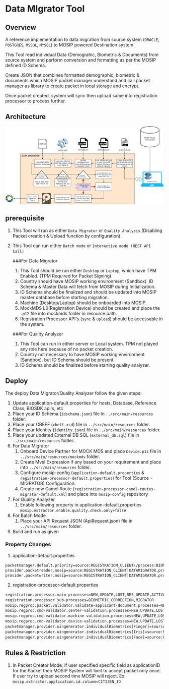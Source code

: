 <!--[![Maven Package upon a push](https://github.com/mosip/print/actions/workflows/push_trigger.yml/badge.svg?branch=release-1.2.0.1)](https://github.com/mosip/print/actions/workflows/push_trigger.yml)
[![Quality Gate Status](https://sonarcloud.io/api/project_badges/measure?branch=release-1.2.0.1&project=mosip_admin-services&id=mosip_admin-services&metric=alert_status)](https://sonarcloud.io/dashboard?branch=release-1.2.0.1&id=mosip_admin-services) -->
# Data MIgrator Tool
## Overview
A reference implementation to data migration from source system (`ORACLE`, `POSTGRES`, `MSSQL`, `MYSQL`) to MOSIP powered Destination system.

This Tool read individual Data (Demograhic, Biometric & Documents) from source system and perform conversion and formatting as per the MOSIP defined ID Schema.

Create JSON that combines formatted demographic, biometric & documents which MOSIP packet manager understand and call packet manager as library to create packet in local storage and encrypt.

Once packet created, system will sync then upload same into registration processor to process further.


## Architecture
![](docs/MIgration_Tool_Architecture.png)

## prerequisite
1. This Tool will run as either `Data Migrator` or `Quality Analysis` (Disabling Packet creation & Upload function by configuration).
2. This Tool can run either `Batch mode` or `Interactive mode (REST API Call)`

    ###For Data Migrator
    1. This Tool should be run either `Desktop` or `Laptop`, which have TPM Enabled. (TPM Required for Packet Signing)
    2. Country should have MOSIP working environment (Sandbox). ID Schema & Master Data will fetch from MOSIP during Initialization. 
    3. ID Schema should be finalized and should be updated into MOSIP master database before starting migration.
    4. Machine (Desktop/Laptop) should be onboarded into MOSIP.
    5. MockMDS L0(Registration Device) should be created and place the `.p12` file into mockmds folder in resource path. 
    6. Registration Processor API's (`sync` & `upload`) should be accessable in the system.
   
    ###For Quality Analyzer
    1. This Tool can run in either server or Local system. TPM not played any role here because of no packet creation.
    2. Country not necessary to have MOSIP working environment (Sandbox). but ID Schema should be present. 
    3. ID Schema should be finalized before starting quality analyzer.

<!--## Build and run (for developers)
Refer [Build and Run](docs/build-and-run.md). -->
    
## Deploy
The deploy Data Migrator/Quality Analyzer follow the given steps:

1. Update application-default.properties for hosts, Database, Reference Class, BIOSDK api's, etc
2. Place your ID Schema (`idschema.json`) file in `../src/main/resources` folder.
3. Place your CBEFF (`cbeff.xsd`) file in  `../src/main/resources` folder.
4. Place your Identity (`identity.json`) file in  `../src/main/resources` folder.
5. Place your updated External DB SQL (`external_db.sql`) file in  `../src/main/resources` folder.
6. For Data Migrator
   1. Onboard Device Partner for MOCK MDS and place `Device.p12` file in `../src/main/resources/mockmds` folder.
   2. Create Mvel Expression if any based on your requirement and place into `../src/main/resources` folder.
   3. Configure mosip-config (`application-default.properties` & `registration-processor-default.properties`) for Tool (Source = MIGRATOR) Configuration.
   4. Create new Camel Route (`registration-processor-camel-routes-migrator-default.xml`) and place into `mosip-config` repository
7. For Quality Analyzer
   1. Enable following property in application-default.properties
   `mosip.extractor.enable.quality.check.only=false`
8. For Batch Mode
   1. Place your API Request JSON (ApiRequest.json) file in `../src/main/resources` folder. 
9. Build and run as given <!-- [here](docs/build-and-run.md). -->

<!-- ## Configuration
Refer to the [configuration guide](docs/configuration.md).

## Test
Automated functaionl tests available in [Functional Tests repo](https://github.com/mosip/mosip-functional-tests).

## License
This project is licensed under the terms of [Mozilla Public License 2.0](LICENSE).
-->

### Property Changes
1. application-default.properties
```mosip.kernel.idobjectvalidator.mandatory-attributes.reg-processor.migrator=IDSchemaVersion
packetmanager.default.priority=source:REGISTRATION_CLIENT\/process:BIOMETRIC_CORRECTION|NEW|UPDATE|LOST,source:RESIDENT\/process:ACTIVATED|DEACTIVATED|RES_UPDATE|RES_REPRINT,source:OPENCRVS\/process:OPENCRVS_NEW,source:DATAMIGRATOR\/process:MIGRATOR
provider.packetreader.mosip=source:REGISTRATION_CLIENT|DATAMIGRATOR,process:NEW|UPDATE|LOST|BIOMETRIC_CORRECTION|MIGRATOR,classname:io.mosip.commons.packet.impl.PacketReaderImpl
provider.packetwriter.mosip=source:REGISTRATION_CLIENT|DATAMIGRATOR,process:NEW|UPDATE|LOST|BIOMETRIC_CORRECTION|MIGRATOR,classname:io.mosip.commons.packet.impl.PacketWriterImpl
```

2. registration-processor-default.properties
```camel.secure.active.flows.file.names=registration-processor-camel-routes-new-default.xml,registration-processor-camel-routes-update-default.xml,registration-processor-camel-routes-activate-default.xml,registration-processor-camel-routes-res-update-default.xml,registration-processor-camel-routes-deactivate-default.xml,registration-processor-camel-routes-lost-default.xml,registration-processor-camel-routes-res-reprint-default.xml,registration-processor-camel-routes-biometric-correction-default.xml,registration-processor-camel-routes-opencrvs_new-default.xml,registration-processor-camel-routes-migrator-default.xml
registration.processor.main-processes=NEW,UPDATE,LOST,RES_UPDATE,ACTIVATE,DEACTIVATE,OPENCRVS_NEW,MIGRATOR
registration.processor.sub-processes=BIOMETRIC_CORRECTION,MIGRATOR
mosip.regproc.packet.validator.validate-applicant-document.processes=NEW,UPDATE,LOST,BIOMETRIC_CORRECTION,MIGRATOR
mosip.regproc.cmd-validator.center-validation.processes=NEW,UPDATE,LOST,BIOMETRIC_CORRECTION,MIGRATOR
mosip.regproc.cmd-validator.machine-validation.processes=NEW,UPDATE,LOST,BIOMETRIC_CORRECTION,MIGRATOR
mosip.regproc.cmd-validator.device-validation.processes=NEW,UPDATE,LOST,BIOMETRIC_CORRECTION,MIGRATOR
packetmanager.provider.uingenerator.individualBiometrics[Finger]=source:REGISTRATION_CLIENT\/process:NEW|UPDATE|LOST,source:RESIDENT\/process:ACTIVATED|DEACTIVATED|RES_UPDATE|RES_REPRINT,source:DATAMIGRATOR\/process:MIGRATOR
packetmanager.provider.uingenerator.individualBiometrics[Iris]=source:REGISTRATION_CLIENT\/process:NEW|UPDATE|LOST,source:RESIDENT\/process:ACTIVATED|DEACTIVATED|RES_UPDATE|RES_REPRINT,source:DATAMIGRATOR\/process:MIGRATOR
packetmanager.provider.uingenerator.individualBiometrics[Face]=source:REGISTRATION_CLIENT\/process:NEW|UPDATE|LOST,source:RESIDENT\/process:ACTIVATED|DEACTIVATED|RES_UPDATE|RES_REPRINT,source:DATAMIGRATOR\/process:MIGRATOR
```
## Rules & Restriction
1. In Packet Creator Mode, If user specified specific field as applicationID for the Packet then MOSIP System will limit to accept packet only once. If user try to upload second time MOSIP will reject.
    Ex: `mosip.extractor.application.id.column=CITIZEN_ID`


